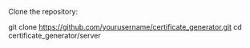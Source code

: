 Clone the repository:

git clone https://github.com/yourusername/certificate_generator.git
cd certificate_generator/server
